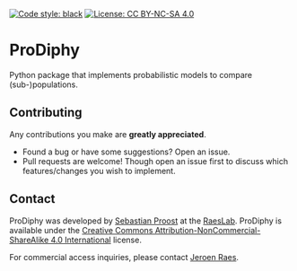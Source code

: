 [![Code style: black](https://img.shields.io/badge/code%20style-black-000000.svg)](https://github.com/psf/black) [![License: CC BY-NC-SA 4.0](https://img.shields.io/badge/License-CC%20BY--NC--SA%204.0-lightgrey.svg)](https://creativecommons.org/licenses/by-nc-sa/4.0/)

# ProDiphy

Python package that implements probabilistic models to compare (sub-)populations.



## Contributing

Any contributions you make are **greatly appreciated**.

  * Found a bug or have some suggestions? Open an issue.
  * Pull requests are welcome! Though open an issue first to discuss which features/changes you wish to implement.

## Contact

ProDiphy was developed by [Sebastian Proost](https://sebastian.proost.science/) at the 
[RaesLab](https://raeslab.sites.vib.be/en). ProDiphy is available under the 
[Creative Commons Attribution-NonCommercial-ShareAlike 4.0 International](https://creativecommons.org/licenses/by-nc-sa/4.0/) 
license. 

For commercial access inquiries, please contact [Jeroen Raes](mailto:jeroen.raes@kuleuven.vib.be).